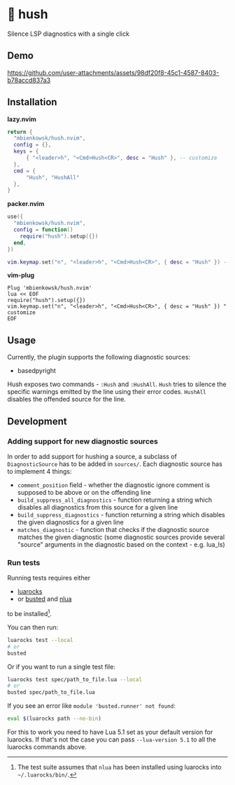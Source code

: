 # 🤫 hush

Silence LSP diagnostics with a single click

## Demo
<https://github.com/user-attachments/assets/98df20f8-45c1-4587-8403-b78accd837a3>

## Installation

**lazy.nvim**
```lua
return {
  "mbienkowsk/hush.nvim",
  config = {},
  keys = {
      { "<leader>h", "<Cmd>Hush<CR>", desc = "Hush" }, -- customize
  },
  cmd = {
      "Hush", "HushAll"
  },
}
```

**packer.nvim**
```lua
use({
  "mbienkowsk/hush.nvim",
  config = function()
    require("hush").setup({})
  end,
})

vim.keymap.set("n", "<leader>h", "<Cmd>Hush<CR>", { desc = "Hush" }) -- customize
```

**vim-plug**
```vim
Plug 'mbienkowsk/hush.nvim'
lua << EOF
require("hush").setup({})
vim.keymap.set("n", "<leader>h", "<Cmd>Hush<CR>", { desc = "Hush" }) " customize
EOF
```

## Usage

Currently, the plugin supports the following diagnostic sources:

* basedpyright

Hush exposes two commands - `:Hush` and `:HushAll`. `Hush` tries to silence the specific warnings emitted by the line using their error codes. `HushAll` disables the offended source for the line.


## Development

### Adding support for new diagnostic sources

In order to add support for hushing a source, a subclass of `DiagnosticSource` has to be added in `sources/`. Each diagnostic source has to implement 4 things:
* `comment_position` field - whether the diagnostic ignore comment is supposed to be above or on the offending line
* `build_suppress_all_diagnostics` - function returning a string which disables all diagnostics from this source for a given line
* `build_suppress_diagnostics` - function returning a string which disables the given diagnostics for a given line
* `matches_diagnostic` - function that checks if the diagnostic source matches the given diagnostic (some diagnostic sources provide several "source" arguments in the diagnostic based on the context - e.g. lua_ls)

### Run tests


Running tests requires either

- [luarocks][luarocks]
- or [busted][busted] and [nlua][nlua]

to be installed[^1].

[^1]: The test suite assumes that `nlua` has been installed
      using luarocks into `~/.luarocks/bin/`.

You can then run:

```bash
luarocks test --local
# or
busted
```

Or if you want to run a single test file:

```bash
luarocks test spec/path_to_file.lua --local
# or
busted spec/path_to_file.lua
```

If you see an error like `module 'busted.runner' not found`:

```bash
eval $(luarocks path --no-bin)
```

For this to work you need to have Lua 5.1 set as your default version for
luarocks. If that's not the case you can pass `--lua-version 5.1` to all the
luarocks commands above.

[luarocks]: https://luarocks.org
[busted]: https://lunarmodules.github.io/busted/
[nlua]: https://github.com/mfussenegger/nlua
